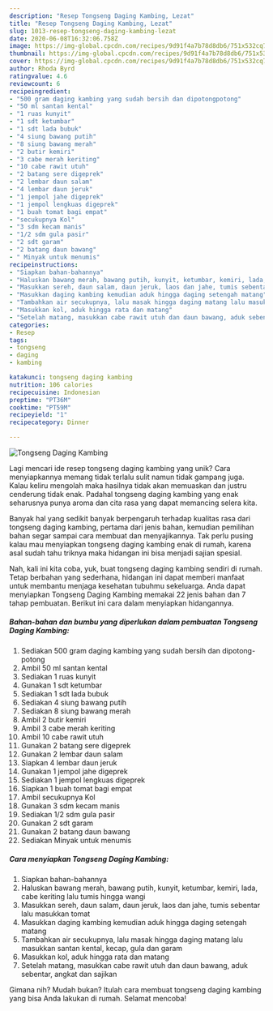 ```yaml
---
description: "Resep Tongseng Daging Kambing, Lezat"
title: "Resep Tongseng Daging Kambing, Lezat"
slug: 1013-resep-tongseng-daging-kambing-lezat
date: 2020-06-08T16:32:06.758Z
image: https://img-global.cpcdn.com/recipes/9d91f4a7b78d8db6/751x532cq70/tongseng-daging-kambing-foto-resep-utama.jpg
thumbnail: https://img-global.cpcdn.com/recipes/9d91f4a7b78d8db6/751x532cq70/tongseng-daging-kambing-foto-resep-utama.jpg
cover: https://img-global.cpcdn.com/recipes/9d91f4a7b78d8db6/751x532cq70/tongseng-daging-kambing-foto-resep-utama.jpg
author: Rhoda Byrd
ratingvalue: 4.6
reviewcount: 6
recipeingredient:
- "500 gram daging kambing yang sudah bersih dan dipotongpotong"
- "50 ml santan kental"
- "1 ruas kunyit"
- "1 sdt ketumbar"
- "1 sdt lada bubuk"
- "4 siung bawang putih"
- "8 siung bawang merah"
- "2 butir kemiri"
- "3 cabe merah keriting"
- "10 cabe rawit utuh"
- "2 batang sere digeprek"
- "2 lembar daun salam"
- "4 lembar daun jeruk"
- "1 jempol jahe digeprek"
- "1 jempol lengkuas digeprek"
- "1 buah tomat bagi empat"
- "secukupnya Kol"
- "3 sdm kecam manis"
- "1/2 sdm gula pasir"
- "2 sdt garam"
- "2 batang daun bawang"
- " Minyak untuk menumis"
recipeinstructions:
- "Siapkan bahan-bahannya"
- "Haluskan bawang merah, bawang putih, kunyit, ketumbar, kemiri, lada, cabe keriting lalu tumis hingga wangi"
- "Masukkan sereh, daun salam, daun jeruk, laos dan jahe, tumis sebentar lalu masukkan tomat"
- "Masukkan daging kambing kemudian aduk hingga daging setengah matang"
- "Tambahkan air secukupnya, lalu masak hingga daging matang lalu masukkan santan kental, kecap, gula dan garam"
- "Masukkan kol, aduk hingga rata dan matang"
- "Setelah matang, masukkan cabe rawit utuh dan daun bawang, aduk sebentar, angkat dan sajikan"
categories:
- Resep
tags:
- tongseng
- daging
- kambing

katakunci: tongseng daging kambing 
nutrition: 106 calories
recipecuisine: Indonesian
preptime: "PT36M"
cooktime: "PT59M"
recipeyield: "1"
recipecategory: Dinner

---
```



![Tongseng Daging Kambing](https://img-global.cpcdn.com/recipes/9d91f4a7b78d8db6/751x532cq70/tongseng-daging-kambing-foto-resep-utama.jpg)

Lagi mencari ide resep tongseng daging kambing yang unik? Cara menyiapkannya memang tidak terlalu sulit namun tidak gampang juga. Kalau keliru mengolah maka hasilnya tidak akan memuaskan dan justru cenderung tidak enak. Padahal tongseng daging kambing yang enak seharusnya punya aroma dan cita rasa yang dapat memancing selera kita.



Banyak hal yang sedikit banyak berpengaruh terhadap kualitas rasa dari tongseng daging kambing, pertama dari jenis bahan, kemudian pemilihan bahan segar sampai cara membuat dan menyajikannya. Tak perlu pusing kalau mau menyiapkan tongseng daging kambing enak di rumah, karena asal sudah tahu triknya maka hidangan ini bisa menjadi sajian spesial.


Nah, kali ini kita coba, yuk, buat tongseng daging kambing sendiri di rumah. Tetap berbahan yang sederhana, hidangan ini dapat memberi manfaat untuk membantu menjaga kesehatan tubuhmu sekeluarga. Anda dapat menyiapkan Tongseng Daging Kambing memakai 22 jenis bahan dan 7 tahap pembuatan. Berikut ini cara dalam menyiapkan hidangannya.

<!--inarticleads1-->

##### Bahan-bahan dan bumbu yang diperlukan dalam pembuatan Tongseng Daging Kambing:

1. Sediakan 500 gram daging kambing yang sudah bersih dan dipotong-potong
1. Ambil 50 ml santan kental
1. Sediakan 1 ruas kunyit
1. Gunakan 1 sdt ketumbar
1. Sediakan 1 sdt lada bubuk
1. Sediakan 4 siung bawang putih
1. Sediakan 8 siung bawang merah
1. Ambil 2 butir kemiri
1. Ambil 3 cabe merah keriting
1. Ambil 10 cabe rawit utuh
1. Gunakan 2 batang sere digeprek
1. Gunakan 2 lembar daun salam
1. Siapkan 4 lembar daun jeruk
1. Gunakan 1 jempol jahe digeprek
1. Sediakan 1 jempol lengkuas digeprek
1. Siapkan 1 buah tomat bagi empat
1. Ambil secukupnya Kol
1. Gunakan 3 sdm kecam manis
1. Sediakan 1/2 sdm gula pasir
1. Gunakan 2 sdt garam
1. Gunakan 2 batang daun bawang
1. Sediakan  Minyak untuk menumis




<!--inarticleads2-->

##### Cara menyiapkan Tongseng Daging Kambing:

1. Siapkan bahan-bahannya
1. Haluskan bawang merah, bawang putih, kunyit, ketumbar, kemiri, lada, cabe keriting lalu tumis hingga wangi
1. Masukkan sereh, daun salam, daun jeruk, laos dan jahe, tumis sebentar lalu masukkan tomat
1. Masukkan daging kambing kemudian aduk hingga daging setengah matang
1. Tambahkan air secukupnya, lalu masak hingga daging matang lalu masukkan santan kental, kecap, gula dan garam
1. Masukkan kol, aduk hingga rata dan matang
1. Setelah matang, masukkan cabe rawit utuh dan daun bawang, aduk sebentar, angkat dan sajikan




Gimana nih? Mudah bukan? Itulah cara membuat tongseng daging kambing yang bisa Anda lakukan di rumah. Selamat mencoba!
